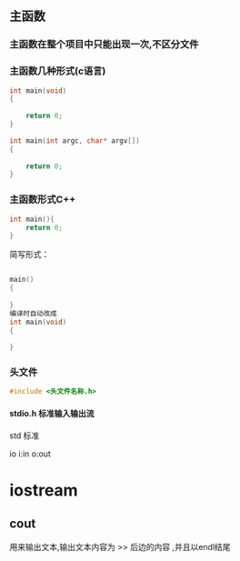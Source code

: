 

## 主函数

### 主函数在整个项目中只能出现一次,不区分文件

### 主函数几种形式(c语言)

```c++
int main(void)
{
    
    return 0;
}
```

```c++
int main(int argc, char* argv[])
{
    
    return 0;
}
```

### 主函数形式C++

```c++
int main(){
    return 0;
}
```

简写形式：

```c++

main()
{
    
}
编译时自动改成
int main(void)
{
    
}
```

### 头文件

```c++
#include <头文件名称.h>
```

#### stdio.h	标准输入输出流

std	标准

io	i:in		o:out



# iostream

## cout

用来输出文本,输出文本内容为 >> 后边的内容 ,并且以endl结尾		





